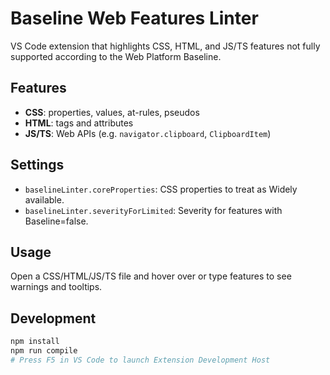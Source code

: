 # Baseline Web Features Linter

VS Code extension that highlights CSS, HTML, and JS/TS features not fully supported according to the Web Platform Baseline.

## Features
- **CSS**: properties, values, at-rules, pseudos
- **HTML**: tags and attributes
- **JS/TS**: Web APIs (e.g. `navigator.clipboard`, `ClipboardItem`)

## Settings
- `baselineLinter.coreProperties`: CSS properties to treat as Widely available.
- `baselineLinter.severityForLimited`: Severity for features with Baseline=false.

## Usage
Open a CSS/HTML/JS/TS file and hover over or type features to see warnings and tooltips.

## Development
```bash
npm install
npm run compile
# Press F5 in VS Code to launch Extension Development Host
